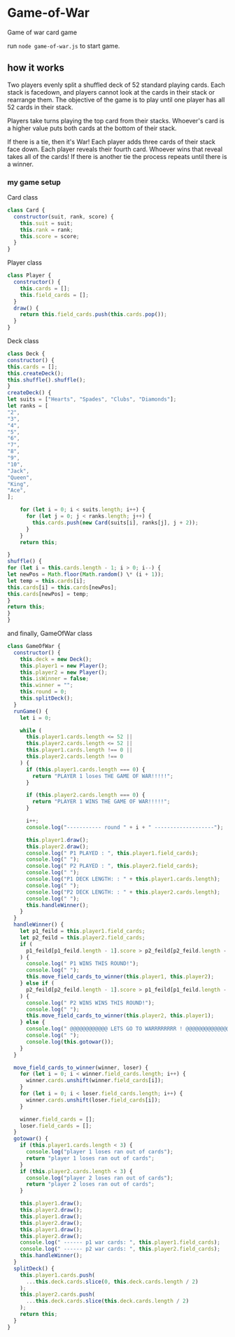 # Game-of-War

Game of war card game

run `node game-of-war.js` to start game.

## how it works

Two players evenly split a shuffled deck of 52 standard playing cards. Each stack is facedown, and players cannot look at the cards in their stack or rearrange them. The objective of the game is to play until one player has all 52 cards in their stack.

Players take turns playing the top card from their stacks. Whoever's card is a higher value puts both cards at the bottom of their stack.

If there is a tie, then it's War! Each player adds three cards of their stack face down. Each player reveals their fourth card. Whoever wins that reveal takes all of the cards! If there is another tie the process repeats until there is a winner.

### my game setup

Card class

```js
class Card {
  constructor(suit, rank, score) {
    this.suit = suit;
    this.rank = rank;
    this.score = score;
  }
}
```

Player class

```js
class Player {
  constructor() {
    this.cards = [];
    this.field_cards = [];
  }
  draw() {
    return this.field_cards.push(this.cards.pop());
  }
}
```

Deck class

```js
class Deck {
constructor() {
this.cards = [];
this.createDeck();
this.shuffle().shuffle();
}
createDeck() {
let suits = ["Hearts", "Spades", "Clubs", "Diamonds"];
let ranks = [
"2",
"3",
"4",
"5",
"6",
"7",
"8",
"9",
"10",
"Jack",
"Queen",
"King",
"Ace",
];

    for (let i = 0; i < suits.length; i++) {
      for (let j = 0; j < ranks.length; j++) {
        this.cards.push(new Card(suits[i], ranks[j], j + 2));
      }
    }
    return this;

}
shuffle() {
for (let i = this.cards.length - 1; i > 0; i--) {
let newPos = Math.floor(Math.random() \* (i + 1));
let temp = this.cards[i];
this.cards[i] = this.cards[newPos];
this.cards[newPos] = temp;
}
return this;
}
}
```

and finally, GameOfWar class

```js
class GameOfWar {
  constructor() {
    this.deck = new Deck();
    this.player1 = new Player();
    this.player2 = new Player();
    this.isWinner = false;
    this.winner = "";
    this.round = 0;
    this.splitDeck();
  }
  runGame() {
    let i = 0;

    while (
      this.player1.cards.length <= 52 ||
      this.player2.cards.length <= 52 ||
      this.player1.cards.length !== 0 ||
      this.player2.cards.length !== 0
    ) {
      if (this.player1.cards.length === 0) {
        return "PLAYER 1 loses THE GAME OF WAR!!!!!";
      }

      if (this.player2.cards.length === 0) {
        return "PLAYER 1 WINS THE GAME OF WAR!!!!!";
      }

      i++;
      console.log("----------- round " + i + " -------------------");

      this.player1.draw();
      this.player2.draw();
      console.log(" P1 PLAYED : ", this.player1.field_cards);
      console.log(" ");
      console.log(" P2 PLAYED : ", this.player2.field_cards);
      console.log(" ");
      console.log("P1 DECK LENGTH: : " + this.player1.cards.length);
      console.log(" ");
      console.log("P2 DECK LENGTH: : " + this.player2.cards.length);
      console.log(" ");
      this.handleWinner();
    }
  }
  handleWinner() {
    let p1_feild = this.player1.field_cards;
    let p2_feild = this.player2.field_cards;
    if (
      p1_feild[p1_feild.length - 1].score > p2_feild[p2_feild.length - 1].score
    ) {
      console.log(" P1 WINS THIS ROUND!");
      console.log(" ");
      this.move_field_cards_to_winner(this.player1, this.player2);
    } else if (
      p2_feild[p2_feild.length - 1].score > p1_feild[p1_feild.length - 1].score
    ) {
      console.log(" P2 WINS WINS THIS ROUND!");
      console.log(" ");
      this.move_field_cards_to_winner(this.player2, this.player1);
    } else {
      console.log(" @@@@@@@@@@@@ LETS GO TO WARRRRRRRR ! @@@@@@@@@@@@@@@@@@@");
      console.log(" ");
      console.log(this.gotowar());
    }
  }

  move_field_cards_to_winner(winner, loser) {
    for (let i = 0; i < winner.field_cards.length; i++) {
      winner.cards.unshift(winner.field_cards[i]);
    }
    for (let i = 0; i < loser.field_cards.length; i++) {
      winner.cards.unshift(loser.field_cards[i]);
    }

    winner.field_cards = [];
    loser.field_cards = [];
  }
  gotowar() {
    if (this.player1.cards.length < 3) {
      console.log("player 1 loses ran out of cards");
      return "player 1 loses ran out of cards";
    }
    if (this.player2.cards.length < 3) {
      console.log("player 2 loses ran out of cards");
      return "player 2 loses ran out of cards";
    }

    this.player1.draw();
    this.player2.draw();
    this.player1.draw();
    this.player2.draw();
    this.player1.draw();
    this.player2.draw();
    console.log(" ------ p1 war cards: ", this.player1.field_cards);
    console.log(" ------ p2 war cards: ", this.player2.field_cards);
    this.handleWinner();
  }
  splitDeck() {
    this.player1.cards.push(
      ...this.deck.cards.slice(0, this.deck.cards.length / 2)
    );
    this.player2.cards.push(
      ...this.deck.cards.slice(this.deck.cards.length / 2)
    );
    return this;
  }
}
```
